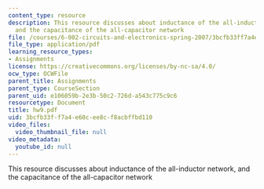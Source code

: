 ```yaml
---
content_type: resource
description: This resource discusses about inductance of the all-inductor network,
  and the capacitance of the all-capacitor network
file: /courses/6-002-circuits-and-electronics-spring-2007/3bcfb33ff7a4e60cee8cf8acbffbd110_hw9.pdf
file_type: application/pdf
learning_resource_types:
- Assignments
license: https://creativecommons.org/licenses/by-nc-sa/4.0/
ocw_type: OCWFile
parent_title: Assignments
parent_type: CourseSection
parent_uid: e106059b-2e3b-50c2-726d-a543c775c9c6
resourcetype: Document
title: hw9.pdf
uid: 3bcfb33f-f7a4-e60c-ee8c-f8acbffbd110
video_files:
  video_thumbnail_file: null
video_metadata:
  youtube_id: null
---
```

This resource discusses about inductance of the all-inductor network, and the capacitance of the all-capacitor network